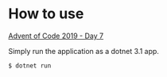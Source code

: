 # How to use

[Advent of Code 2019 - Day 7](https://adventofcode.com/2019/day/7)

Simply run the application as a dotnet 3.1 app.

```
$ dotnet run
```

